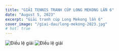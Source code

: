 ```yaml
---
title: "GIẢI TENNIS TRANH CÚP LONG MEKONG LẦN 6"
date: "August 5, 2023"
excerpt: "Giải tranh cúp Long Mekong lần 6"
cover_image: "/giai-dau/long-mekong-2023.jpg"
# hot: true
---
```


![Điều lệ giải](/giai-dau/long-mekong-2023-detail-1.jpg)
![Điều lệ giải](/giai-dau/long-mekong-2023-detail-2.jpg)

